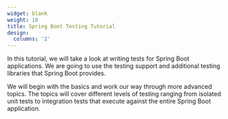 ```yaml
---
widget: blank
weight: 10
title: Spring Boot Testing Tutorial
design:
  columns: '2'
---
```


In this tutorial, we will take a look at writing tests for Spring Boot applications. We are going to use the testing support and additional testing libraries that Spring Boot provides.

We will begin with the basics and work our way through more advanced topics. The topics will cover different levels of testing ranging from isolated unit tests to integration tests that execute against the entire Spring Boot application.
